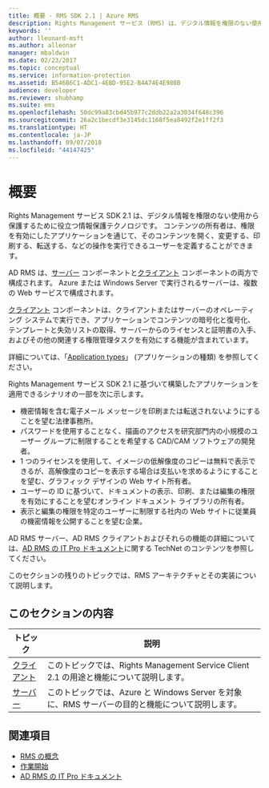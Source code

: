 ```yaml
---
title: 概要 - RMS SDK 2.1 | Azure RMS
description: Rights Management サービス (RMS) は、デジタル情報を権限のない使用から保護するために役立つ情報保護テクノロジです。
keywords: ''
author: lleonard-msft
ms.author: alleonar
manager: mbaldwin
ms.date: 02/23/2017
ms.topic: conceptual
ms.service: information-protection
ms.assetid: B546B6C1-ADC1-4EBD-95E2-B4A74E4E980B
audience: developer
ms.reviewer: shubhamp
ms.suite: ems
ms.openlocfilehash: 50dc99a83cbd45b977c2ddb22a2a3034f648c396
ms.sourcegitcommit: 26a2c1becdf3e3145dc1168f5ea8492f2e1ff2f3
ms.translationtype: HT
ms.contentlocale: ja-JP
ms.lasthandoff: 09/07/2018
ms.locfileid: "44147425"
---
```

# <a name="overview"></a>概要

Rights Management サービス SDK 2.1 は、デジタル情報を権限のない使用から保護するために役立つ情報保護テクノロジです。 コンテンツの所有者は、権限を有効にしたアプリケーションを通じて、そのコンテンツを開く、変更する、印刷する、転送する、などの操作を実行できるユーザーを定義することができます。

AD RMS は、[サーバー](ad-rms-server.md) コンポーネントと[クライアント](ad-rms-client.md) コンポーネントの両方で構成されます。 Azure または Windows Server で実行されるサーバーは、複数の Web サービスで構成されます。

[クライアント](ad-rms-client.md) コンポーネントは、クライアントまたはサーバーのオペレーティング システムで実行でき、アプリケーションでコンテンツの暗号化と復号化、テンプレートと失効リストの取得、サーバーからのライセンスと証明書の入手、およびその他の関連する権限管理タスクを有効にする機能が含まれています。

詳細については、「[Application types](application-types.md)」 (アプリケーションの種類) を参照してください。

Rights Management サービス SDK 2.1 に基づいて構築したアプリケーションを適用できるシナリオの一部を次に示します。

-   機密情報を含む電子メール メッセージを印刷または転送されないようにすることを望む法律事務所。
-   パスワードを使用することなく、描画のアクセスを研究部門内の小規模のユーザー グループに制限することを希望する CAD/CAM ソフトウェアの開発者。
-   1 つのライセンスを使用して、イメージの低解像度のコピーは無料で表示できるが、高解像度のコピーを表示する場合は支払いを求めるようにすることを望む、グラフィック デザインの Web サイト所有者。
-   ユーザーの ID に基づいて、ドキュメントの表示、印刷、または編集の権限を有効にすることを望むオンライン ドキュメント ライブラリの所有者。
-   表示と編集の権限を特定のユーザーに制限する社内の Web サイトに従業員の機密情報を公開することを望む企業。

AD RMS サーバー、AD RMS クライアントおよびそれらの機能の詳細については、[AD RMS の IT Pro ドキュメント](https://TechNet.Microsoft.Com/library/cc771234.aspx)に関する TechNet のコンテンツを参照してください。

このセクションの残りのトピックでは、RMS アーキテクチャとその実装について説明します。

## <a name="in-this-section"></a>このセクションの内容

| トピック | 説明 |
|-------|-------------|
|[クライアント](ad-rms-client.md) |このトピックでは、Rights Management Service Client 2.1 の用途と機能について説明します。 |
|[サーバー](ad-rms-server.md) | このトピックでは、Azure と Windows Server を対象に、RMS サーバーの目的と機能について説明します。|


## <a name="related-topics"></a>関連項目

* [RMS の概念](application-types.md)
* [作業開始](getting-started-with-ad-rms-2-0.md)
* [AD RMS の IT Pro ドキュメント](https://technet.microsoft.com/library/cc771234.aspx)
